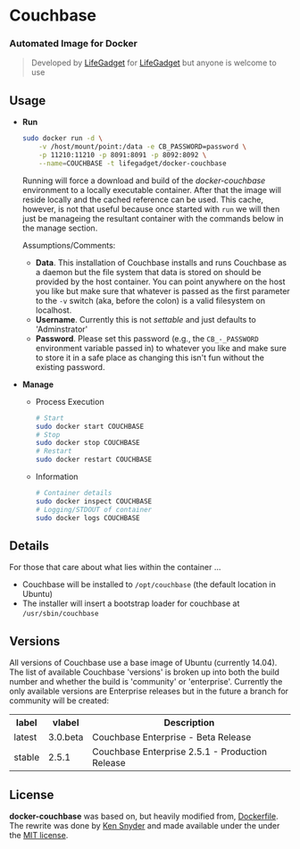 # Couchbase 
### Automated Image for Docker

> Developed by [LifeGadget](http://lifegadget.co) for [LifeGadget](http://lifegadget.co) but anyone is welcome to use

## Usage ##

- **Run**

	````bash
	sudo docker run -d \
		-v /host/mount/point:/data -e CB_PASSWORD=password \
		-p 11210:11210 -p 8091:8091 -p 8092:8092 \
		--name=COUCHBASE -t lifegadget/docker-couchbase
	````

	Running will force a download and build of the *docker-couchbase* environment to a locally executable container. After that the image will reside locally and the cached reference can be used. This cache, however, is not that useful because once started with `run` we will then just be manageing the resultant container with the commands below in the manage section.

	Assumptions/Comments:

	- 	**Data**. This installation of Couchbase installs and runs Couchbase as a daemon but the file system that data is stored on should be provided by the host container. You can point anywhere on the host you like but make sure that whatever is passed as the first parameter to the `-v` switch (aka, before the colon) is a valid filesystem on localhost.
	- 	**Username**. Currently this is not *settable* and just defaults to 'Adminstrator'
	- 	**Password**. Please set this password (e.g., the `CB_-_PASSWORD` environment variable passed in) to whatever you like and make sure to store it in a safe place as changing this isn't fun without the existing password.

- **Manage**

	- Process Execution		
		````bash
		# Start
		sudo docker start COUCHBASE
		# Stop
		sudo docker stop COUCHBASE
		# Restart
		sudo docker restart COUCHBASE
		````
	- Information
		````bash
		# Container details
		sudo docker inspect COUCHBASE
		# Logging/STDOUT of container
		sudo docker logs COUCHBASE
		````

## Details ##

For those that care about what lies within the container ...

- Couchbase will be installed to `/opt/couchbase` (the default location in Ubuntu)
- The installer will insert a bootstrap loader for couchbase at `/usr/sbin/couchbase`

 
## Versions ##

All versions of Couchbase use a base image of Ubuntu (currently 14.04). The list of available Couchbase 'versions' is broken up into both the build number and whether the build is 'community' or 'enterprise'. Currently the only available versions are Enterprise releases but in the future a branch for community will be created:

<table>
	<tr>
		<th>label</th>
		<th>vlabel</th>
		<th>Description</th>
	</tr>
	<tr>
		<td>latest</td>
		<td>3.0.beta</td>
		<td>Couchbase Enterprise - Beta Release</td>
   </tr>
	<tr>
		<td>stable</td>
		<td>2.5.1</td>
		<td>Couchbase Enterprise 2.5.1 - Production Release</td>
   </tr>
</table>

## License

**docker-couchbase** was based on, but heavily modified from, [Dockerfile](https://gist.github.com/dustin/6605182). The rewrite was done by [Ken Snyder](http://ken.net) and made available under the under the [MIT license](https://github.com/broccolijs/broccoli/blob/master/LICENSE.md).